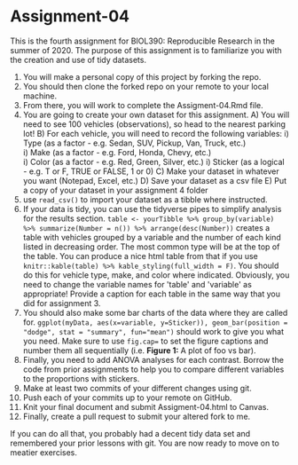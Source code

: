 # Assignment-04
This is the fourth assignment for BIOL390: Reproducible Research in the summer of 2020. The purpose of this assignment is to familiarize you with the creation and use of tidy datasets.

1) You will make a personal copy of this project by forking the repo.
2) You should then clone the forked repo on your remote to your local machine.
3) From there, you will work to complete the Assigment-04.Rmd file.
4) You are going to create your own dataset for this assignment.
	A) You will need to see 100 vehicles (observations), so head to the nearest parking lot!
	B) For each vehicle, you will need to record the following variables:
		i) Type (as a factor - e.g. Sedan, SUV, Pickup, Van, Truck, etc.)  
		i) Make (as a factor - e.g. Ford, Honda, Chevy, etc.)  
		i) Color (as a factor - e.g. Red, Green, Silver, etc.)
		i) Sticker (as a logical - e.g. T or F, TRUE or FALSE, 1 or 0)
	C) Make your dataset in whatever you want (Notepad, Excel, etc.)
	D) Save your dataset as a csv file
	E) Put a copy of your dataset in your assignment 4 folder
5) use `read_csv()` to import your dataset as a tibble where instructed.
6) If your data is tidy, you can use the tidyverse pipes to simplify analysis for the results section. `table <- yourTibble %>% group_by(variable) %>% summarize(Number = n()) %>% arrange(desc(Number))` creates a table with vehicles grouped by a variable and the number of each kind listed in decreasing order. The most common type will be at the top of the table. You can produce a nice html table from that if you use `knitr::kable(table) %>% kable_styling(full_width = F)`. You should do this for vehicle type, make, and color where indicated. Obviously, you need to change the variable names for 'table' and 'variable' as appropriate! Provide a caption for each table in the same way that you did for assignment 3.
7) You should also make some bar charts of the data where they are called for. `ggplot(myData, aes(x=variable, y=Sticker)), geom_bar(position = "dodge", stat = "summary", fun="mean")` should work to give you what you need. Make sure to use `fig.cap=` to set the figure captions and number them all sequentially (i.e. **Figure 1:** A plot of foo vs bar).
8) Finally, you need to add ANOVA analyses for each contrast. Borrow the code from prior assignments to help you to compare different variables to the proportions with stickers.
9) Make at least two commits of your different changes using git.
10) Push each of your commits up to your remote on GitHub.
11) Knit your final document and submit Assigment-04.html to Canvas.
12) Finally, create a pull request to submit your altered fork to me.

If you can do all that, you probably had a decent tidy data set and remembered your prior lessons with git. You are now ready to move on to meatier exercises. 
